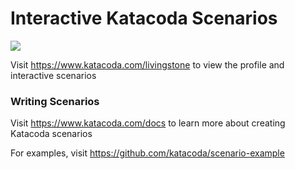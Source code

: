 # Interactive Katacoda Scenarios

[![](http://shields.katacoda.com/katacoda/livingstone/count.svg)](https://www.katacoda.com/livingstone "Get your profile on Katacoda.com")

Visit https://www.katacoda.com/livingstone to view the profile and interactive scenarios

### Writing Scenarios
Visit https://www.katacoda.com/docs to learn more about creating Katacoda scenarios

For examples, visit https://github.com/katacoda/scenario-example
